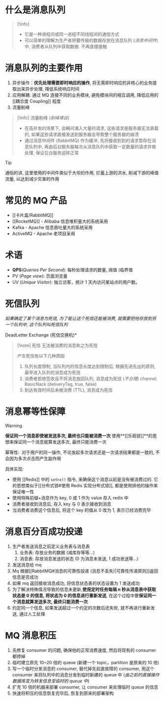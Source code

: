 # 什么是消息队列

> [!info] 
> - 它是一种进程间或同一进程不同线程间的通信方式
> - 可以简单的理解为生产者把要传输的数据存放在消息队列 (*消息中间件*) 中, 消费者从队列中获取数据. 不再直接接触

# 消息队列的主要作用

1. 异步操作：**优先处理需要即时响应的操作**, 将无需即时响应的非核心的业务提取出来异步处理, 降低系统响应时间
2. 应用解耦: 通过 MQ 连接不同的业务模块, 避免模块间的相互调用, 降低应用的[[耦合度 Coupling]] 程度
3. 流量削峰

> [!info] 流量削峰 (*削峰填谷*)
> * 在高并发的场景下, 会瞬间涌入大量的请求, 这些请求是服务器无法承载的, 如果这些请求直接发送到服务器会导致整个服务器的崩溃
> * 通过消息中间件 (RabbitMQ) 作为缓冲, 先将接收到到的请求暂存在消息队列中, 再由后台服务器每次从消息队列中获取一定数量的请求并做处理, 保证后台服务运转正常

> [!tip]
> 通俗的讲, 这里使用的中间件类似于大坝的作用, 拦蓄上游的洪水, 削减下游的峰值流量, 以达到减少灾害的作用


# 常见的 MQ 产品

- [[卡片盒/RabbitMQ]] 
- [[RocketMQ]] - Alibaba 信息堆积量大的系统采用
- Kafka - Apache 信息吞吐量大的系统采用
- ActiveMQ - Apache 老项目采用

# 术语

- **QPS**(*Queries Per Second*): 每秒处理请求的数量, 阈值 (临界值
- PV (*Page view*): 页面浏览量
- UV (*Unique Visitor*): 独立访客，统计 1 天内访问某站点的用户数。


# 死信队列

*如果确定了某个消息为死信, 为了能让这个死信还能被消费, 就需要把他存放到另一个队列中, 这个队列叫死信队列*

DeadLetter Exchange (死信交换机)*

> [!note] 死信
> 无法被消费的消息称之为死信
> 
> 产生死信有以下几种原因
> 1. 队列长度限制, 当队列内的信息长度达到限制后, 根据先进先出的原则, 最早进入队列的消息成为死信
> 2. 消费者拒绝签收且不将消息放回队列, 消息成为死信 (*不合理*) channel. BasicNack (deliveryTag, true, false)
> 3. 到达有效时间后未被消费 (TTL), 消息成为死信



# 消息幂等性保障
>[!warning]
>**保证同一个消息即使被发送多次, 最终也只能被消费一次**
使用**[[乐观锁]]**的思想来保证同一个消息就算发送多次, 最终只能消费一次

幂等性:  对于用户的同一操作, 不论发起多次请求还是一次请求结果都是一致的, 不会因为多次点击而产生副作用

具体实现:
- 使用 [[Redis]] 中的 `setnx()` 指令, 来确保这个消息以前是没有被消费过的. 它的思想类似于[[分布式锁#使用 Redis 实现分布式锁]], 都是使用排他的操作来保证唯一性
- 使用特殊前缀+消息作为 key, 0 或 1 作为 value 存入 redis 中
- 消费者接收到消息后, 存入 key 与 0 表示接收到消息
- 当消费者消费这个信息后, 将这个 key 的值从 0 改为 1, 表示已经消费完毕


# 消息百分百成功投递
1. 生产者发送消息之前定义业务表与消息表
	1. 业务表: 存放业务的数据 (减库存等等...)
	2. 消息表: 存放消息发送的状态 (0 为消息未发送, 1 成功发送等...)
2. 发送消息给 mq
3. Mq 根据[[RabbitMQ#消息的可靠性投递 (消息不丢失)|可靠性传递原则]]返回信息是否成功
4. 如果 mq 返回接收消息成功, 将信息状态表的状态设置为 1 发送成功
5. 为了解决特殊情况导致的信息未更新,**使用定时任务每隔 n 秒从消息表中获取状态是 0 的信息, 将状态为 0 的信息进行重新发送**, 在这个过程中要**保证同一个消息就算发送多次, 最终只能消费一次**
6. 约定同一个信息, 如果发送超过一个约定的次数后还失败, 就不再进行重新发送, 通过人工处理


# MQ 消息积压
1. 先修复 consumer 的问题, 确保他的正常消费速度, 然后将现有的 consumer 都停掉
2. 临时建立原先 10~20 倍的 queue (新建一个 topic，partition 是原来的 10 倍)
3. 写一个临时分发消息的 consumer, 替代掉先前直故障的 consumer, 用这个 consumer 来将队列中的消息分发到临时新建的 queue 中 (*由之前的直接操作数据库变为转发信息至临时的 queue 中*)
4. 扩充 10 倍的机器来部署 consumer, 让 consumer 来处理临时 queue 的信息
5. 快速将积压的信息恢复完毕后, 恢复到原来的部署架构







 